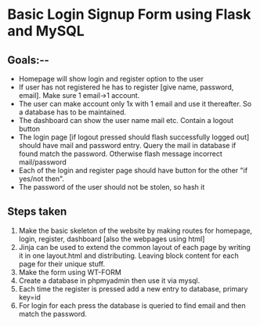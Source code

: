 # Basic Login Signup Form using Flask and MySQL
## Goals:--
* Homepage will show login and register option to the user
* If user has not registered he has to register [give name, password, email]. Make sure 1 email->1 account.
* The user can make account only 1x with 1 email and use it thereafter. So a database has to be maintained.
* The dashboard can show the user name mail etc. Contain a logout button
* The login page [if logout pressed should flash successfully logged out] should have mail and password entry. Query the mail in database if found match the password. Otherwise flash message incorrect mail/password 
* Each of the login and register page should have button for the other "if yes/not then".
* The password of the user should not be stolen, so hash it

## Steps taken
1. Make the basic skeleton of the website by making routes for homepage, login, register, dashboard [also the webpages using html]
2. Jinja can be used to extend the common layout of each page by writing it in one layout.html and distributing. Leaving block content for each page for their unique stuff.
3. Make the form using WT-FORM
4. Create a database in phpmyadmin then use it via mysql.
5. Each time the register is pressed add a new entry to database, primary key=id
6. For login for each press the database is queried to find email and then match the password.
